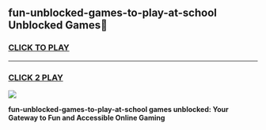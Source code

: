 
## fun-unblocked-games-to-play-at-school Unblocked Games👋
<h3>
<a href="https://news.freeplayer.one?title=fun-unblocked-games-to-play-at-school&ref=16F">CLICK TO PLAY</a></h3>
<hr>

<h3>
<a href="https://news.freeplayer.one?title=fun-unblocked-games-to-play-at-school&ref=16F">CLICK 2 PLAY</a>
  
</h3>

<a href="https://news.freeplayer.one?title=fun-unblocked-games-to-play-at-school&ref=16F/"><img src="https://clearcache.store/games.png"></a>


**fun-unblocked-games-to-play-at-school games unblocked: Your Gateway to Fun and Accessible Online Gaming**
